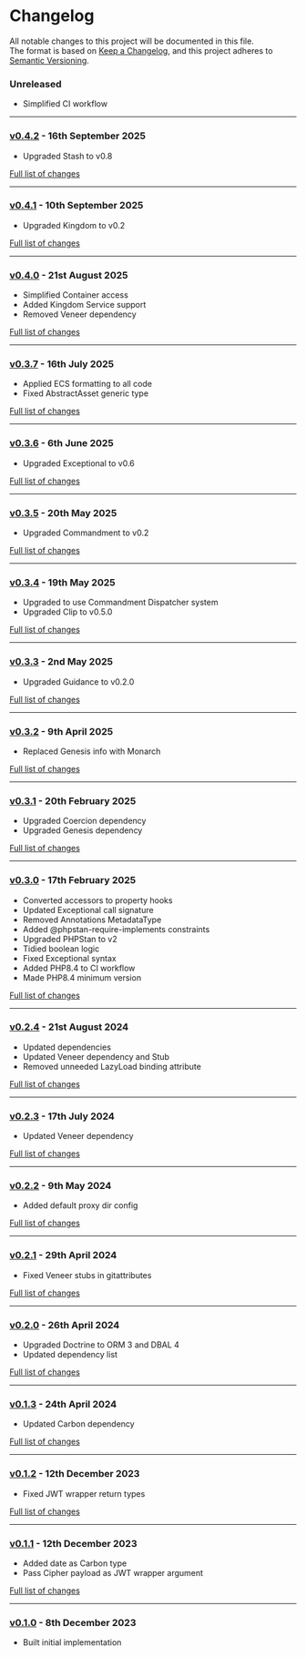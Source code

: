 # Changelog

All notable changes to this project will be documented in this file.<br>
The format is based on [Keep a Changelog](https://keepachangelog.com/en/1.0.0/),
and this project adheres to [Semantic Versioning](https://semver.org/spec/v2.0.0.html).

### Unreleased
- Simplified CI workflow

---

### [v0.4.2](https://github.com/decodelabs/indoctrination/commits/v0.4.2) - 16th September 2025

- Upgraded Stash to v0.8

[Full list of changes](https://github.com/decodelabs/indoctrination/compare/v0.4.1...v0.4.2)

---

### [v0.4.1](https://github.com/decodelabs/indoctrination/commits/v0.4.1) - 10th September 2025

- Upgraded Kingdom to v0.2

[Full list of changes](https://github.com/decodelabs/indoctrination/compare/v0.4.0...v0.4.1)

---

### [v0.4.0](https://github.com/decodelabs/indoctrination/commits/v0.4.0) - 21st August 2025

- Simplified Container access
- Added Kingdom Service support
- Removed Veneer dependency

[Full list of changes](https://github.com/decodelabs/indoctrination/compare/v0.3.7...v0.4.0)

---

### [v0.3.7](https://github.com/decodelabs/indoctrination/commits/v0.3.7) - 16th July 2025

- Applied ECS formatting to all code
- Fixed AbstractAsset generic type

[Full list of changes](https://github.com/decodelabs/indoctrination/compare/v0.3.6...v0.3.7)

---

### [v0.3.6](https://github.com/decodelabs/indoctrination/commits/v0.3.6) - 6th June 2025

- Upgraded Exceptional to v0.6

[Full list of changes](https://github.com/decodelabs/indoctrination/compare/v0.3.5...v0.3.6)

---

### [v0.3.5](https://github.com/decodelabs/indoctrination/commits/v0.3.5) - 20th May 2025

- Upgraded Commandment to v0.2

[Full list of changes](https://github.com/decodelabs/indoctrination/compare/v0.3.4...v0.3.5)

---

### [v0.3.4](https://github.com/decodelabs/indoctrination/commits/v0.3.4) - 19th May 2025

- Upgraded to use Commandment Dispatcher system
- Upgraded Clip to v0.5.0

[Full list of changes](https://github.com/decodelabs/indoctrination/compare/v0.3.3...v0.3.4)

---

### [v0.3.3](https://github.com/decodelabs/indoctrination/commits/v0.3.3) - 2nd May 2025

- Upgraded Guidance to v0.2.0

[Full list of changes](https://github.com/decodelabs/indoctrination/compare/v0.3.2...v0.3.3)

---

### [v0.3.2](https://github.com/decodelabs/indoctrination/commits/v0.3.2) - 9th April 2025

- Replaced Genesis info with Monarch

[Full list of changes](https://github.com/decodelabs/indoctrination/compare/v0.3.1...v0.3.2)

---

### [v0.3.1](https://github.com/decodelabs/indoctrination/commits/v0.3.1) - 20th February 2025

- Upgraded Coercion dependency
- Upgraded Genesis dependency

[Full list of changes](https://github.com/decodelabs/indoctrination/compare/v0.3.0...v0.3.1)

---

### [v0.3.0](https://github.com/decodelabs/indoctrination/commits/v0.3.0) - 17th February 2025

- Converted accessors to property hooks
- Updated Exceptional call signature
- Removed Annotations MetadataType
- Added @phpstan-require-implements constraints
- Upgraded PHPStan to v2
- Tidied boolean logic
- Fixed Exceptional syntax
- Added PHP8.4 to CI workflow
- Made PHP8.4 minimum version

[Full list of changes](https://github.com/decodelabs/indoctrination/compare/v0.2.4...v0.3.0)

---

### [v0.2.4](https://github.com/decodelabs/indoctrination/commits/v0.2.4) - 21st August 2024

- Updated dependencies
- Updated Veneer dependency and Stub
- Removed unneeded LazyLoad binding attribute

[Full list of changes](https://github.com/decodelabs/indoctrination/compare/v0.2.3...v0.2.4)

---

### [v0.2.3](https://github.com/decodelabs/indoctrination/commits/v0.2.3) - 17th July 2024

- Updated Veneer dependency

[Full list of changes](https://github.com/decodelabs/indoctrination/compare/v0.2.2...v0.2.3)

---

### [v0.2.2](https://github.com/decodelabs/indoctrination/commits/v0.2.2) - 9th May 2024

- Added default proxy dir config

[Full list of changes](https://github.com/decodelabs/indoctrination/compare/v0.2.1...v0.2.2)

---

### [v0.2.1](https://github.com/decodelabs/indoctrination/commits/v0.2.1) - 29th April 2024

- Fixed Veneer stubs in gitattributes

[Full list of changes](https://github.com/decodelabs/indoctrination/compare/v0.2.0...v0.2.1)

---

### [v0.2.0](https://github.com/decodelabs/indoctrination/commits/v0.2.0) - 26th April 2024

- Upgraded Doctrine to ORM 3 and DBAL 4
- Updated dependency list

[Full list of changes](https://github.com/decodelabs/indoctrination/compare/v0.1.3...v0.2.0)

---

### [v0.1.3](https://github.com/decodelabs/indoctrination/commits/v0.1.3) - 24th April 2024

- Updated Carbon dependency

[Full list of changes](https://github.com/decodelabs/indoctrination/compare/v0.1.2...v0.1.3)

---

### [v0.1.2](https://github.com/decodelabs/indoctrination/commits/v0.1.2) - 12th December 2023

- Fixed JWT wrapper return types

[Full list of changes](https://github.com/decodelabs/indoctrination/compare/v0.1.1...v0.1.2)

---

### [v0.1.1](https://github.com/decodelabs/indoctrination/commits/v0.1.1) - 12th December 2023

- Added date as Carbon type
- Pass Cipher payload as JWT wrapper argument

[Full list of changes](https://github.com/decodelabs/indoctrination/compare/v0.1.0...v0.1.1)

---

### [v0.1.0](https://github.com/decodelabs/indoctrination/commits/v0.1.0) - 8th December 2023

- Built initial implementation
